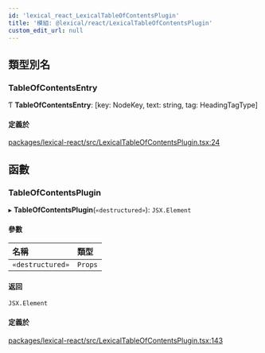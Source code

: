 ```yaml
---
id: 'lexical_react_LexicalTableOfContentsPlugin'
title: '模組: @lexical/react/LexicalTableOfContentsPlugin'
custom_edit_url: null
---
```


## 類型別名

### TableOfContentsEntry

Ƭ **TableOfContentsEntry**: [key: NodeKey, text: string, tag: HeadingTagType]

#### 定義於

[packages/lexical-react/src/LexicalTableOfContentsPlugin.tsx:24](https://github.com/facebook/lexical/tree/main/packages/lexical-react/src/LexicalTableOfContentsPlugin.tsx#L24)

## 函數

### TableOfContentsPlugin

▸ **TableOfContentsPlugin**(`«destructured»`): `JSX.Element`

#### 參數

| 名稱             | 類型    |
| :--------------- | :------ |
| `«destructured»` | `Props` |

#### 返回

`JSX.Element`

#### 定義於

[packages/lexical-react/src/LexicalTableOfContentsPlugin.tsx:143](https://github.com/facebook/lexical/tree/main/packages/lexical-react/src/LexicalTableOfContentsPlugin.tsx#L143)
